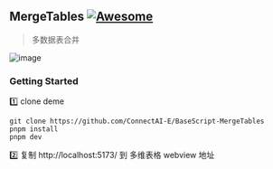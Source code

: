 
## MergeTables [![Awesome](https://cdn.rawgit.com/sindresorhus/awesome/d7305f38d29fed78fa85652e3a63e154dd8e8829/media/badge.svg)](https://github.com/connectai-e/awesome-basescript)

> 多数据表合并

![image](https://github.com/ConnectAI-E/BaseScript-MergeTables/assets/110169811/fbfc8723-a938-4bde-b551-861cb0b3e8f7)


### Getting Started

1️⃣ clone deme
```
git clone https://github.com/ConnectAI-E/BaseScript-MergeTables
pnpm install
pnpm dev
```
2️⃣ 复制 http://localhost:5173/ 到 多维表格 webview 地址

